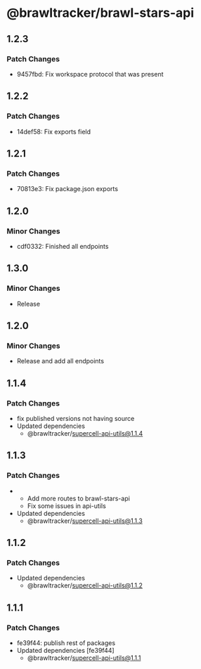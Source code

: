 # @brawltracker/brawl-stars-api

## 1.2.3

### Patch Changes

- 9457fbd: Fix workspace protocol that was present

## 1.2.2

### Patch Changes

- 14def58: Fix exports field

## 1.2.1

### Patch Changes

- 70813e3: Fix package.json exports

## 1.2.0

### Minor Changes

- cdf0332: Finished all endpoints

## 1.3.0

### Minor Changes

- Release

## 1.2.0

### Minor Changes

- Release and add all endpoints

## 1.1.4

### Patch Changes

- fix published versions not having source
- Updated dependencies
  - @brawltracker/supercell-api-utils@1.1.4

## 1.1.3

### Patch Changes

- - Add more routes to brawl-stars-api
  - Fix some issues in api-utils
- Updated dependencies
  - @brawltracker/supercell-api-utils@1.1.3

## 1.1.2

### Patch Changes

- Updated dependencies
  - @brawltracker/supercell-api-utils@1.1.2

## 1.1.1

### Patch Changes

- fe39f44: publish rest of packages
- Updated dependencies [fe39f44]
  - @brawltracker/supercell-api-utils@1.1.1
